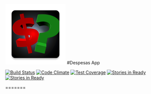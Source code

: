 <a name="Despesas">[<img src="https://github.com/luankevinferreira/expenses/blob/master/app/src/main/res/mipmap-xxxhdpi/ic_launcher.png" ></img>](https://play.google.com/store/apps/details?id=luankevinferreira.expenses)</a>
#Despesas App

[![Build Status](https://travis-ci.org/luankevinferreira/expenses.svg?branch=master)](https://travis-ci.org/luankevinferreira/expenses)
[![Code Climate](https://codeclimate.com/github/luankevinferreira/expenses/badges/gpa.svg)](https://codeclimate.com/github/luankevinferreira/expenses)
[![Test Coverage](https://codeclimate.com/github/luankevinferreira/expenses/badges/coverage.svg)](https://codeclimate.com/github/luankevinferreira/expenses/coverage)
[![Stories in Ready](https://badge.waffle.io/luankevinferreira/expenses.svg?label=ready&title=Ready)](http://waffle.io/luankevinferreira/expenses) 
[![Stories in Ready](https://badge.waffle.io/luankevinferreira/expenses.svg?label=ready&title=Backlog)](http://waffle.io/luankevinferreira/expenses) 

=======
